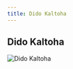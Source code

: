 ```yaml
---
title: Dido Kaltoha
---
```


Dido Kaltoha
------------


![Dido Kaltoha](/images/stories/saga/gundamzz/persos/dido-kaltoha.png)


 

